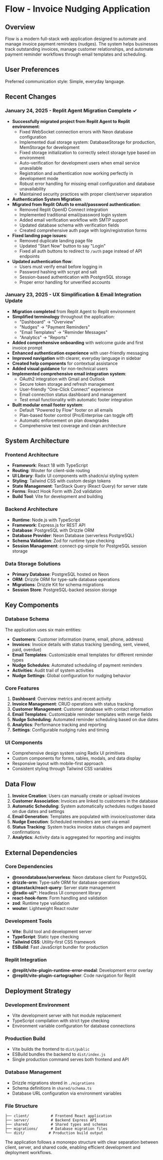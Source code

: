# Flow - Invoice Nudging Application

## Overview

Flow is a modern full-stack web application designed to automate and manage invoice payment reminders (nudges). The system helps businesses track outstanding invoices, manage customer relationships, and automate payment reminder workflows through email templates and scheduling.

## User Preferences

Preferred communication style: Simple, everyday language.

## Recent Changes

### January 24, 2025 - Replit Agent Migration Complete ✓
- **Successfully migrated project from Replit Agent to Replit environment**:
  - Fixed WebSocket connection errors with Neon database configuration
  - Implemented dual storage system: DatabaseStorage for production, MemStorage for development
  - Fixed storage initialization to correctly select storage type based on environment
  - Auto-verification for development users when email service unavailable
  - Registration and authentication now working perfectly in development mode
  - Robust error handling for missing email configuration and database unavailability
  - Maintained security practices with proper client/server separation
- **Authentication System Migration**:
- **Migrated from Replit OAuth to email/password authentication**:
  - Removed Replit OpenID Connect integration
  - Implemented traditional email/password login system
  - Added email verification workflow with SMTP support
  - Updated database schema with verification fields
  - Created comprehensive auth page with login/registration forms
- **Fixed landing page issues**:
  - Removed duplicate landing page file
  - Updated "Start Now" button to say "Login" 
  - Fixed all auth buttons to redirect to `/auth` page instead of API endpoints
- **Updated authentication flow**:
  - Users must verify email before logging in
  - Password hashing with scrypt and salt
  - Session-based authentication with PostgreSQL storage
  - Proper error handling for unverified accounts

### January 23, 2025 - UX Simplification & Email Integration Update
- **Migration completed** from Replit Agent to Replit environment
- **Simplified terminology** throughout the application:
  - "Dashboard" → "Overview"
  - "Nudges" → "Payment Reminders" 
  - "Email Templates" → "Reminder Messages"
  - "Analytics" → "Reports"
- **Added comprehensive onboarding** with welcome guide and first invoice prompt
- **Enhanced authentication experience** with user-friendly messaging
- **Improved navigation** with clearer, everyday language in sidebar
- **Created help components** for contextual assistance
- **Added visual guidance** for non-technical users
- **Implemented comprehensive email integration system**:
  - OAuth2 integration with Gmail and Outlook
  - Secure token storage and refresh management
  - User-friendly "One-Click Connect" experience
  - Email connection status dashboard and management
  - Test email functionality with automatic footer integration
- **Built modular email footer system**:
  - Default "Powered by Flow" footer on all emails
  - Plan-based footer control (Pro/Enterprise can toggle off)
  - Automatic enforcement on plan downgrades
  - Comprehensive test coverage and clean architecture

## System Architecture

### Frontend Architecture
- **Framework**: React 18 with TypeScript
- **Routing**: Wouter for client-side routing
- **UI Library**: Radix UI components with shadcn/ui styling system
- **Styling**: Tailwind CSS with custom design tokens
- **State Management**: TanStack Query (React Query) for server state
- **Forms**: React Hook Form with Zod validation
- **Build Tool**: Vite for development and building

### Backend Architecture
- **Runtime**: Node.js with TypeScript
- **Framework**: Express.js for REST API
- **Database**: PostgreSQL with Drizzle ORM
- **Database Provider**: Neon Database (serverless PostgreSQL)
- **Schema Validation**: Zod for runtime type checking
- **Session Management**: connect-pg-simple for PostgreSQL session storage

### Data Storage Solutions
- **Primary Database**: PostgreSQL hosted on Neon
- **ORM**: Drizzle ORM for type-safe database operations
- **Migrations**: Drizzle Kit for schema migrations
- **Session Store**: PostgreSQL-backed session storage

## Key Components

### Database Schema
The application uses six main entities:
- **Customers**: Customer information (name, email, phone, address)
- **Invoices**: Invoice details with status tracking (pending, sent, viewed, paid, overdue)
- **Email Templates**: Customizable email templates for different reminder types
- **Nudge Schedules**: Automated scheduling of payment reminders
- **Activities**: Audit trail of system activities
- **Nudge Settings**: Global configuration for nudging behavior

### Core Features
1. **Dashboard**: Overview metrics and recent activity
2. **Invoice Management**: CRUD operations with status tracking
3. **Customer Management**: Customer database with contact information
4. **Email Templates**: Customizable reminder templates with merge fields
5. **Nudge Scheduling**: Automated reminder scheduling based on due dates
6. **Analytics**: Performance tracking and reporting
7. **Settings**: Configurable nudging rules and timing

### UI Components
- Comprehensive design system using Radix UI primitives
- Custom components for forms, tables, modals, and data display
- Responsive layout with mobile-first approach
- Consistent styling through Tailwind CSS variables

## Data Flow

1. **Invoice Creation**: Users can manually create or upload invoices
2. **Customer Association**: Invoices are linked to customers in the database
3. **Automatic Scheduling**: System automatically schedules nudges based on due dates and settings
4. **Email Generation**: Templates are populated with invoice/customer data
5. **Nudge Execution**: Scheduled reminders are sent via email
6. **Status Tracking**: System tracks invoice status changes and payment confirmations
7. **Analytics**: Activity data is aggregated for reporting and insights

## External Dependencies

### Core Dependencies
- **@neondatabase/serverless**: Neon database client for PostgreSQL
- **drizzle-orm**: Type-safe ORM for database operations
- **@tanstack/react-query**: Server state management
- **@radix-ui/***: Headless UI component library
- **react-hook-form**: Form handling and validation
- **zod**: Runtime type validation
- **wouter**: Lightweight React router

### Development Tools
- **Vite**: Build tool and development server
- **TypeScript**: Static type checking
- **Tailwind CSS**: Utility-first CSS framework
- **ESBuild**: Fast JavaScript bundler for production

### Replit Integration
- **@replit/vite-plugin-runtime-error-modal**: Development error overlay
- **@replit/vite-plugin-cartographer**: Code navigation for Replit

## Deployment Strategy

### Development Environment
- Vite development server with hot module replacement
- TypeScript compilation with strict type checking
- Environment variable configuration for database connections

### Production Build
- Vite builds the frontend to `dist/public`
- ESBuild bundles the backend to `dist/index.js`
- Single production command serves both frontend and API

### Database Management
- Drizzle migrations stored in `./migrations`
- Schema definitions in `shared/schema.ts`
- Database URL configuration via environment variables

### File Structure
```
├── client/          # Frontend React application
├── server/          # Backend Express API
├── shared/          # Shared types and schemas
├── migrations/      # Database migration files
└── dist/           # Production build output
```

The application follows a monorepo structure with clear separation between client, server, and shared code, enabling efficient development and deployment workflows.